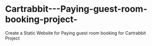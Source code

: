 # Cartrabbit---Paying-guest-room-booking-project-
Create a Static Website for Paying guest room booking for Cartrabbit Project
